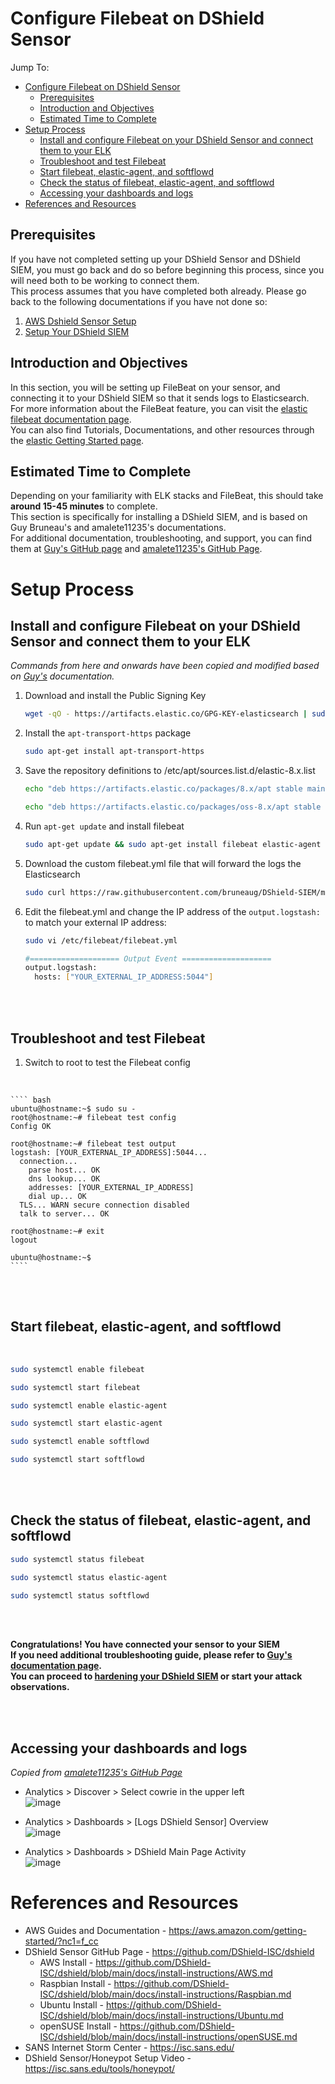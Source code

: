 # Configure Filebeat on DShield Sensor
Jump To:
- [Configure Filebeat on DShield Sensor](#configure-filebeat-on-dshield-sensor)
  - [Prerequisites](#prerequisites)
  - [Introduction and Objectives](#introduction-and-objectives)
  - [Estimated Time to Complete](#estimated-time-to-complete)
- [Setup Process](#setup-process)
  - [Install and configure Filebeat on your DShield Sensor and connect them to your ELK](#install-and-configure-filebeat-on-your-dshield-sensor-and-connect-them-to-your-elk)
  - [Troubleshoot and test Filebeat](#troubleshoot-and-test-filebeat)
  - [Start filebeat, elastic-agent, and softflowd](#start-filebeat-elastic-agent-and-softflowd)
  - [Check the status of filebeat, elastic-agent, and softflowd](#check-the-status-of-filebeat-elastic-agent-and-softflowd)
  - [Accessing your dashboards and logs](#accessing-your-dashboards-and-logs)
- [References and Resources](#references-and-resources)

## Prerequisites

If you have not completed setting up your DShield Sensor and DShield SIEM, you must go back and do so before beginning this process, since you will need both to be working to connect them. <br>
This process assumes that you have completed both already. Please go back to the following documentations if you have not done so: <br>

1. [AWS Dshield Sensor Setup](./1.%20AWS%20DShield%20Sensor%20Setup.md)
2. [Setup Your DShield SIEM](./2.%20Setup%20Your%20DShield%20SIEM.md)

## Introduction and Objectives
In this section, you will be setting up FileBeat on your sensor, and connecting it to your DShield SIEM so that it sends logs to Elasticsearch. <br>
For more information about the FileBeat feature, you can visit the [elastic filebeat documentation page](https://www.elastic.co/guide/en/beats/filebeat/current/filebeat-overview.html). <br>
You can also find Tutorials, Documentations, and other resources through the [elastic Getting Started page](https://www.elastic.co/getting-started/elasticsearch-relevance-engine-quick-start).<br>

## Estimated Time to Complete

Depending on your familiarity with ELK stacks and FileBeat, this should take <b>around 15-45 minutes</b> to complete. <br>
This section is specifically for installing a DShield SIEM, and is based on Guy Bruneau's and amalete11235's documentations.<br>
For additional documentation, troubleshooting, and support, you can find them at [Guy's GitHub page](https://github.com/bruneaug/DShield-SIEM/tree/main) and [amalete11235's GitHub Page](https://github.com/amelete11235/homelab/blob/main/Installing%20DShield%20SIEM%20on%20a%20Raspberry%20Pi%205%20-%208%20GB%20RAM/Installing%20DShield%20SIEM%20on%20a%20Raspberry%20Pi%205%20-%208%20GB%20RAM.md).

# Setup Process

## Install and configure Filebeat on your DShield Sensor and connect them to your ELK

*Commands from here and onwards have been copied and modified based on  [Guy's](https://github.com/bruneaug/DShield-SIEM/tree/main) documentation.*<br>

1. Download and install the Public Signing Key
    ``` bash
    wget -qO - https://artifacts.elastic.co/GPG-KEY-elasticsearch | sudo apt-key add -
    ```

2. Install the `apt-transport-https` package
    ``` bash
    sudo apt-get install apt-transport-https
    ```

3. Save the repository definitions to /etc/apt/sources.list.d/elastic-8.x.list
    ``` bash
    echo "deb https://artifacts.elastic.co/packages/8.x/apt stable main" | sudo tee -a /etc/apt/sources.list.d/elastic-8.x.list

    echo "deb https://artifacts.elastic.co/packages/oss-8.x/apt stable main" | sudo tee -a /etc/apt/sources.list.d/elastic-8.x.list
    ```

4. Run `apt-get update` and install filebeat
    ``` bash
    sudo apt-get update && sudo apt-get install filebeat elastic-agent softflowd
    ```

5. Download the custom filebeat.yml file that will forward the logs the Elasticsearch
    ``` bash
    sudo curl https://raw.githubusercontent.com/bruneaug/DShield-SIEM/main/filebeat.yml -o /etc/filebeat/filebeat.yml
    ```

6. Edit the filebeat.yml and change the IP address of the `output.logstash:` to match your external IP address:<br>
    ``` bash
    sudo vi /etc/filebeat/filebeat.yml
    ```
    ``` bash
    #==================== Output Event ====================
    output.logstash:
      hosts: ["YOUR_EXTERNAL_IP_ADDRESS:5044"]
    ```

<br>
<br>

## Troubleshoot and test Filebeat

1. Switch to root to test the Filebeat config<br>
<br>

    ```` bash
    ubuntu@hostname:~$ sudo su -
    root@hostname:~# filebeat test config
    Config OK

    root@hostname:~# filebeat test output
    logstash: [YOUR_EXTERNAL_IP_ADDRESS]:5044...
      connection...
        parse host... OK
        dns lookup... OK
        addresses: [YOUR_EXTERNAL_IP_ADDRESS]
        dial up... OK
      TLS... WARN secure connection disabled
      talk to server... OK

    root@hostname:~# exit
    logout

    ubuntu@hostname:~$
    ````

<br>
<br>

## Start filebeat, elastic-agent, and softflowd
<br>

```` bash
sudo systemctl enable filebeat
````
```` bash
sudo systemctl start filebeat
````
```` bash
sudo systemctl enable elastic-agent
````
```` bash
sudo systemctl start elastic-agent
````
```` bash
sudo systemctl enable softflowd
````
```` bash
sudo systemctl start softflowd
````
<br>
<br>

## Check the status of filebeat, elastic-agent, and softflowd
```` bash
sudo systemctl status filebeat
````
```` bash
sudo systemctl status elastic-agent
````
```` bash
sudo systemctl status softflowd
````
<br>
<br>

**Congratulations! You have connected your sensor to your SIEM** <br>
**If you need additional troubleshooting guide, please refer to [Guy's documentation page](https://github.com/bruneaug/DShield-SIEM/tree/main).** <br>
**You can proceed to [hardening your DShield SIEM](4.%20Harden%20your%20DShield%20SIEM.md) or start your attack observations.** <br>

<br>
<br>

## Accessing your dashboards and logs

*Copied from [amalete11235's GitHub Page](https://github.com/amelete11235/homelab/blob/main/Installing%20DShield%20SIEM%20on%20a%20Raspberry%20Pi%205%20-%208%20GB%20RAM/Installing%20DShield%20SIEM%20on%20a%20Raspberry%20Pi%205%20-%208%20GB%20RAM.md)*

-  Analytics > Discover > Select cowrie in the upper left <br>
![image](./Images%20and%20Screenshots/Dashboard%201.png)

- Analytics > Dashboards > [Logs DShield Sensor] Overview <br>
![image](./Images%20and%20Screenshots/Dashboard%202.png)

- Analytics > Dashboards > DShield Main Page Activity <br>
![image](./Images%20and%20Screenshots/Dashboard%203.png)


# References and Resources

- AWS Guides and Documentation - https://aws.amazon.com/getting-started/?nc1=f_cc
- DShield Sensor GitHub Page - https://github.com/DShield-ISC/dshield
  - AWS Install - https://github.com/DShield-ISC/dshield/blob/main/docs/install-instructions/AWS.md
  - Raspbian Install - https://github.com/DShield-ISC/dshield/blob/main/docs/install-instructions/Raspbian.md
  - Ubuntu Install - https://github.com/DShield-ISC/dshield/blob/main/docs/install-instructions/Ubuntu.md
  - openSUSE Install - https://github.com/DShield-ISC/dshield/blob/main/docs/install-instructions/openSUSE.md
- SANS Internet Storm Center - https://isc.sans.edu/
- DShield Sensor/Honeypot Setup Video - https://isc.sans.edu/tools/honeypot/